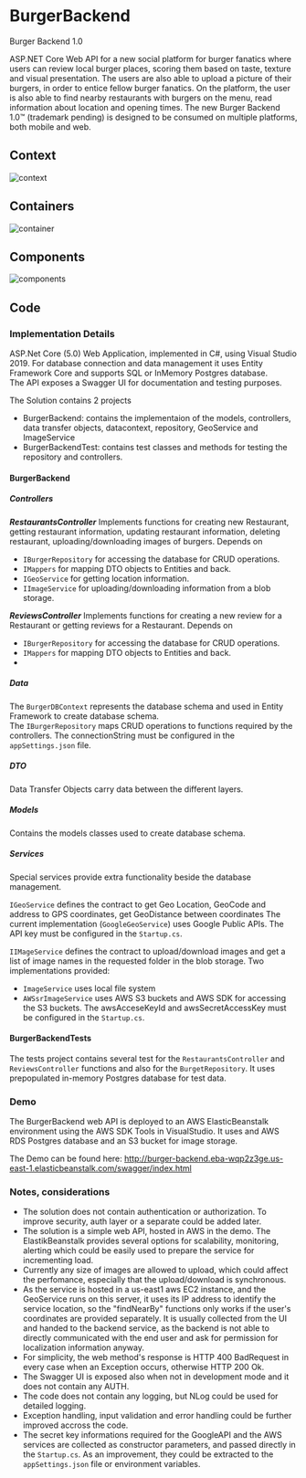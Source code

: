 # BurgerBackend
Burger Backend 1.0

ASP.NET Core Web API for a new social platform for burger fanatics where users can review local burger places, scoring them based on taste, texture and visual presentation.
The users are also able to upload a picture of their burgers, in order to entice fellow burger fanatics.
On the platform, the user is also able to find nearby restaurants with burgers on the menu, read information about location and opening times. The new Burger
Backend 1.0™ (trademark pending) is designed to be consumed on multiple platforms, both mobile and web.

## Context

![context](resources/context.png)

## Containers

![container](resources/container.png)

## Components

![components](resources/components.png)

## Code

### Implementation Details

ASP.Net Core (5.0) Web Application, implemented in C#, using Visual Studio 2019. For database connection and data management it uses Entity Framework Core and supports SQL or InMemory Postgres database. \
The API exposes a Swagger UI for documentation and testing purposes.

The Solution contains 2 projects
 - BurgerBackend: contains the implementaion of the models, controllers, data transfer objects, datacontext, repository, GeoService and ImageService
 - BurgerBackendTest: contains test classes and methods for testing the repository and controllers.

#### BurgerBackend

##### Controllers

***RestaurantsController***
Implements functions for creating new Restaurant, getting restaurant information, updating restaurant information, deleting restaurant, uploading/downloading images of burgers.
Depends on
- `IBurgerRepository` for accessing the database for CRUD operations.
- `IMappers` for mapping DTO objects to Entities and back.
- `IGeoService` for getting location information.
- `IImageService` for uploading/downloading information from a blob storage.

***ReviewsController***
Implements functions for creating a new review for a Restaurant or getting reviews for a Restaurant.
Depends on
- `IBurgerRepository` for accessing the database for CRUD operations.
- `IMappers` for mapping DTO objects to Entities and back.
- 
##### Data
The `BurgerDBContext` represents the database schema and used in Entity Framework to create database schema.\
The `IBurgerRepository` maps CRUD operations to functions required by the controllers.
The connectionString must be configured in the `appSettings.json` file.

##### DTO
Data Transfer Objects carry data between the different layers.

##### Models
Contains the models classes used to create database schema.

##### Services
Special services provide extra functionality beside the database management.

`IGeoService` defines the contract to get Geo Location, GeoCode and address to GPS coordinates, get GeoDistance between coordinates
The current implementation (`GoogleGeoService`) uses Google Public APIs. The API key must be configured in the `Startup.cs`.

`IIMageService` defines the contract to upload/download images and get a list of image names in the requested folder in the blob storage.
Two implementations provided:
- `ImageService` uses local file system
- `AWSsrImageService` uses AWS S3 buckets and AWS SDK for accessing the S3 buckets. The awsAcceseKeyId and awsSecretAccessKey must be configured in the `Startup.cs`.


#### BurgerBackendTests

The tests project contains several test for the `RestaurantsController` and `ReviewsController` functions and also for the `BurgetRepository`. It uses prepopulated in-memory Postgres database for test data.

### Demo

The BurgerBackend web API is deployed to an AWS ElasticBeanstalk environment using the AWS SDK Tools in VisualStudio.
It uses and AWS RDS Postgres database and an S3 bucket for image storage.

The Demo can be found here: http://burger-backend.eba-wqp2z3ge.us-east-1.elasticbeanstalk.com/swagger/index.html

### Notes, considerations

- The solution does not contain authentication or authorization. To improve security, auth layer or a separate could be added later.
- The solution is a simple web API, hosted in AWS in the demo. The ElastikBeanstalk provides several options for scalability, monitoring, alerting which could be easily used to prepare the service for incrementing load.
- Currently any size of images are allowed to upload, which could affect the perfomance, especially that the upload/download is synchronous. 
- As the service is hosted in a us-east1 aws EC2 instance, and the GeoService runs on this server, it uses its IP address to identify the service location, so the "findNearBy" functions only works if the user's coordinates are provided separately. It is usually collected from the UI and handed to the backend service, as the backend is not able to directly communicated with the end user and ask for permission for localization information anyway.
- For simplicity, the web method's response is HTTP 400 BadRequest in every case when an Exception occurs, otherwise HTTP 200 Ok.
- The Swagger UI is exposed also when not in development mode and it does not contain any AUTH.
- The code does not contain any logging, but NLog could be used for detailed logging.
- Exception handling, input validation and error handling could be further improved accross the code.
- The secret key informations required for the GoogleAPI and the AWS services are collected as constructor parameters, and passed directly in the `Startup.cs`. As an improvement, they could be extracted to the `appSettings.json` file or environment variables.

